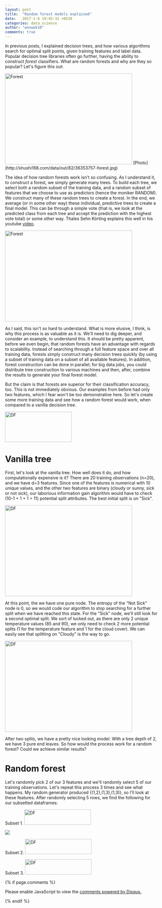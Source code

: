 ```yaml
---
layout: post
title:  "Random forest models explained"
date:   2017-1-6 19:45:31 +0530
categories: data_science
author: "wnowak10"
comments: true
---
```


In previous posts, I explained decision trees, and how various algorithms search for optimal split points, given training features and label data. Popular decision tree libraries often go further, having the ability to construct *forest* classifiers. What are random forests and why are they so popular? Let's figure this out:

<a>
	<img src="/images/decision_trees/forest.jpg" alt="Forest" style="width: 420; height: 300"/>
</a>
[Photo](http://shushi168.com/data/out/82/36353757-forest.jpg)

The idea of how random forests work isn't so confusing. As I understand it, to construct a forest, we simply generate many trees. To build each tree, we select both a random subset of the training data, and a random subset of features that we choose to use as predictors (hence the moniker RANDOM). We construct many of these random trees to create a forest. In the end, we average (or in some other way) these individual, predictive trees to create a final model. This can be through a simple vote (that is, we look at the predicted class from each tree and accept the prediction with the highest vote total) or some other way. Thales Sehn Körting explains this well in his youtube [video](https://www.youtube.com/watch?v=loNcrMjYh64).

<a>
	<img src="/images/decision_trees/vote.jpg" alt="Forest" style="width: 420; height: 300"/>
</a>

As I said, this isn't so hard to understand. What is more elusive, I think, is why this process is as valuable as it is. We'll need to dig deeper, and consider an example, to understand this. It should be pretty apparent, before we even begin, that random forests have an advantage with regards to scalability. Instead of searching through a full feature space and over all training data, forests simply construct many decision trees quickly (by using a subset of training data on a subset of all available features). In addition, forest construction can be done in parallel; for big data jobs, you could distribute tree construction to various machines and then, after, combine the results to generate your final forest model. 

But the claim is that forests are superior for their classification accuracy, too. This is not immediately obvious. Our examples from before had only two features, which I fear won't be too demonstrative here. So let's create some more training data and see how a random forest would work, when compared to a vanilla decision tree. 

<a>
	<img src="/images/decision_trees/sick_df.jpg" alt="DF" style="width: 220; height: 100"/>
</a>

# Vanilla tree

First, let's look at the vanilla tree. How well does it do, and how computationally expensive is it? There are 20 training observations (n=20), and we have d=3 features. Since one of the features is numerical with 10 unique values, and the other two features are binary (cloudy or sunny, sick or not sick), our laborious information gain algorithm would have to check (10-1 + 1 + 1 = 11) potential split attributes. The best initial split is on "Sick". 

<a>
	<img src="/images/decision_trees/sick_df2.jpg" alt="DF" style="width: 420; height: 300"/>
</a>

At this point, the we have one pure node. The entropy of the "Not Sick" node is 0, so we would code our algorithm to stop searching for a further split when we have reached this state. For the "Sick" node, we'll still look for a second optimal split. We sort of lucked out, as there are only 2 unique temperature values (85 and 90), we only need to check 2 more potential splits (1 for the temperature feature and 1 for the cloud cover). We can easily see that splitting on "Cloudy" is the way to go.

<a>
	<img src="/images/decision_trees/sick_df3.jpg" alt="DF" style="width: 420; height: 300"/>
</a>

After two splits, we have a pretty nice looking model. With a tree depth of 2, we have 3 pure end leaves. So how would the process work for a random forest? Could we achieve similar results?

# Random forest

Let's randomly pick 2 of our 3 features and we'll randomly select 5 of our training observations. Let's repeat this process 3 times and see what happens. My random generator produced {(1,2),(1,3),(1,3)}, so I'll look at these features. After randomly selecting 5 rows, we find the following for our subsetted dataframes:

Subset 1.
<a>
	<img src="/images/decision_trees/1.jpg" alt="DF" style="width: 220; height: 50"/>
</a>

![](/images/decision_trees/1.jpg?raw=true)

Subset 2.
<a>
	<img src="/images/decision_trees/2.jpg" alt="DF" style="width: 220; height: 50"/>
</a>

Subset 3.
<a>
	<img src="/images/decision_trees/3.jpg" alt="DF" style="width: 220; height: 50"/>
</a>

{% if page.comments %}

<div id="disqus_thread"></div>
<script>

/**
*  RECOMMENDED CONFIGURATION VARIABLES: EDIT AND UNCOMMENT THE SECTION BELOW TO INSERT DYNAMIC VALUES FROM YOUR PLATFORM OR CMS.
*  LEARN WHY DEFINING THESE VARIABLES IS IMPORTANT: https://disqus.com/admin/universalcode/#configuration-variables*/
/*
var disqus_config = function () {
this.page.url = PAGE_URL;  // Replace PAGE_URL with your page's canonical URL variable
this.page.identifier = PAGE_IDENTIFIER; // Replace PAGE_IDENTIFIER with your page's unique identifier variable
};
*/
(function() { // DON'T EDIT BELOW THIS LINE
var d = document, s = d.createElement('script');
s.src = '//wnowak10-github-io.disqus.com/embed.js';
s.setAttribute('data-timestamp', +new Date());
(d.head || d.body).appendChild(s);
})();
</script>
<noscript>Please enable JavaScript to view the <a href="https://disqus.com/?ref_noscript">comments powered by Disqus.</a></noscript>

{% endif %}